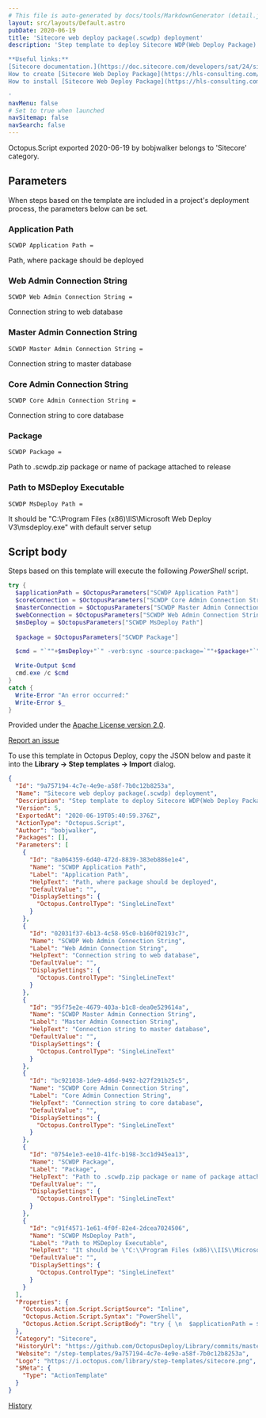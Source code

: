 ```yaml
---
# This file is auto-generated by docs/tools/MarkdownGenerator (detail.js)
layout: src/layouts/Default.astro
pubDate: 2020-06-19
title: 'Sitecore web deploy package(.scwdp) deployment'
description: 'Step template to deploy Sitecore WDP(Web Deploy Package) package. 

**Useful links:**
[Sitecore documentation.](https://doc.sitecore.com/developers/sat/24/sitecore-azure-toolkit/en/web-deploy-packages-for-a-module.html)
How to create [Sitecore Web Deploy Package](https://hls-consulting.com/2019/05/15/how-to-create-a-wdp-from-a-sitecore-package/)  by Hugo Santos. 
How to install [Sitecore Web Deploy Package](https://hls-consulting.com/2019/06/03/how-to-install-a-wdp-in-a-sitecore-9-1-on-premises-instance/) by Hugo Santos.

'
navMenu: false
# Set to true when launched
navSitemap: false
navSearch: false
---
```


Octopus.Script exported 2020-06-19 by bobjwalker belongs to 'Sitecore' category.

## Parameters

When steps based on the template are included in a project's deployment process, the parameters below can be set.


<div class="param">

### Application Path

`SCWDP Application Path = `

Path, where package should be deployed

</div>
        
<div class="param">

### Web Admin Connection String

`SCWDP Web Admin Connection String = `

Connection string to web database

</div>
        
<div class="param">

### Master Admin Connection String

`SCWDP Master Admin Connection String = `

Connection string to master database

</div>
        
<div class="param">

### Core Admin Connection String

`SCWDP Core Admin Connection String = `

Connection string to core database

</div>
        
<div class="param">

### Package

`SCWDP Package = `

Path to .scwdp.zip package or name of package attached to release

</div>
        
<div class="param">

### Path to MSDeploy Executable

`SCWDP MsDeploy Path = `

It should be "C:\Program Files (x86)\IIS\Microsoft Web Deploy V3\msdeploy.exe" with default server setup

</div>
        

## Script body

Steps based on this template will execute the following *PowerShell* script.

```powershell
try { 
  $applicationPath = $OctopusParameters["SCWDP Application Path"]
  $coreConnection = $OctopusParameters["SCWDP Core Admin Connection String"]
  $masterConnection = $OctopusParameters["SCWDP Master Admin Connection String"]
  $webConnection = $OctopusParameters["SCWDP Web Admin Connection String"] 
  $msDeploy = $OctopusParameters["SCWDP MsDeploy Path"] 
  
  $package = $OctopusParameters["SCWDP Package"]

  $cmd = "`""+$msDeploy+"`" -verb:sync -source:package=`""+$package+"`" -dest:auto -enableRule:DoNotDeleteRule -setParam:`"Application Path`"=`""+$applicationPath+"`" -setParam:`"Core Admin Connection String`"=`""+$coreConnection+"`" -setParam:`"Master Admin Connection String`"=`""+$masterConnection+"`" -setParam:`"Web Admin Connection String`"=`""+$webConnection+"`" -verbose"

  Write-Output $cmd
  cmd.exe /c $cmd
}
catch {
  Write-Error "An error occurred:"
  Write-Error $_
}
```

Provided under the [Apache License version 2.0](https://github.com/OctopusDeploy/Library/blob/master/LICENSE.txt).

[Report an issue](https://github.com/OctopusDeploy/Library/issues/new?assignees=&labels=&projects=&template=bug-report.yml&title=Issue%20with%20Sitecore%20web%20deploy%20package(.scwdp)%20deployment&step-template=Sitecore%20web%20deploy%20package(.scwdp)%20deployment)

<div class="get-json">

To use this template in Octopus Deploy, copy the JSON below and paste it into the **Library → Step templates → Import** dialog.

```json
{
  "Id": "9a757194-4c7e-4e9e-a58f-7b0c12b8253a",
  "Name": "Sitecore web deploy package(.scwdp) deployment",
  "Description": "Step template to deploy Sitecore WDP(Web Deploy Package) package. \n\n**Useful links:**\n[Sitecore documentation.](https://doc.sitecore.com/developers/sat/24/sitecore-azure-toolkit/en/web-deploy-packages-for-a-module.html)\nHow to create [Sitecore Web Deploy Package](https://hls-consulting.com/2019/05/15/how-to-create-a-wdp-from-a-sitecore-package/)  by Hugo Santos. \nHow to install [Sitecore Web Deploy Package](https://hls-consulting.com/2019/06/03/how-to-install-a-wdp-in-a-sitecore-9-1-on-premises-instance/) by Hugo Santos.\n\n",
  "Version": 5,
  "ExportedAt": "2020-06-19T05:40:59.376Z",
  "ActionType": "Octopus.Script",
  "Author": "bobjwalker",
  "Packages": [],
  "Parameters": [
    {
      "Id": "8a064359-6d40-472d-8839-383eb886e1e4",
      "Name": "SCWDP Application Path",
      "Label": "Application Path",
      "HelpText": "Path, where package should be deployed",
      "DefaultValue": "",
      "DisplaySettings": {
        "Octopus.ControlType": "SingleLineText"
      }
    },
    {
      "Id": "02031f37-6b13-4c58-95c0-b160f02193c7",
      "Name": "SCWDP Web Admin Connection String",
      "Label": "Web Admin Connection String",
      "HelpText": "Connection string to web database",
      "DefaultValue": "",
      "DisplaySettings": {
        "Octopus.ControlType": "SingleLineText"
      }
    },
    {
      "Id": "95f75e2e-4679-403a-b1c8-dea0e529614a",
      "Name": "SCWDP Master Admin Connection String",
      "Label": "Master Admin Connection String",
      "HelpText": "Connection string to master database",
      "DefaultValue": "",
      "DisplaySettings": {
        "Octopus.ControlType": "SingleLineText"
      }
    },
    {
      "Id": "bc921038-1de9-4d6d-9492-b27f291b25c5",
      "Name": "SCWDP Core Admin Connection String",
      "Label": "Core Admin Connection String",
      "HelpText": "Connection string to core database",
      "DefaultValue": "",
      "DisplaySettings": {
        "Octopus.ControlType": "SingleLineText"
      }
    },
    {
      "Id": "0754e1e3-ee10-41fc-b198-3cc1d945ea13",
      "Name": "SCWDP Package",
      "Label": "Package",
      "HelpText": "Path to .scwdp.zip package or name of package attached to release",
      "DefaultValue": "",
      "DisplaySettings": {
        "Octopus.ControlType": "SingleLineText"
      }
    },
    {
      "Id": "c91f4571-1e61-4f0f-82e4-2dcea7024506",
      "Name": "SCWDP MsDeploy Path",
      "Label": "Path to MSDeploy Executable",
      "HelpText": "It should be \"C:\\Program Files (x86)\\IIS\\Microsoft Web Deploy V3\\msdeploy.exe\" with default server setup",
      "DefaultValue": "",
      "DisplaySettings": {
        "Octopus.ControlType": "SingleLineText"
      }
    }
  ],
  "Properties": {
    "Octopus.Action.Script.ScriptSource": "Inline",
    "Octopus.Action.Script.Syntax": "PowerShell",
    "Octopus.Action.Script.ScriptBody": "try { \n  $applicationPath = $OctopusParameters[\"SCWDP Application Path\"]\n  $coreConnection = $OctopusParameters[\"SCWDP Core Admin Connection String\"]\n  $masterConnection = $OctopusParameters[\"SCWDP Master Admin Connection String\"]\n  $webConnection = $OctopusParameters[\"SCWDP Web Admin Connection String\"] \n  $msDeploy = $OctopusParameters[\"SCWDP MsDeploy Path\"] \n  \n  $package = $OctopusParameters[\"SCWDP Package\"]\n\n  $cmd = \"`\"\"+$msDeploy+\"`\" -verb:sync -source:package=`\"\"+$package+\"`\" -dest:auto -enableRule:DoNotDeleteRule -setParam:`\"Application Path`\"=`\"\"+$applicationPath+\"`\" -setParam:`\"Core Admin Connection String`\"=`\"\"+$coreConnection+\"`\" -setParam:`\"Master Admin Connection String`\"=`\"\"+$masterConnection+\"`\" -setParam:`\"Web Admin Connection String`\"=`\"\"+$webConnection+\"`\" -verbose\"\n\n  Write-Output $cmd\n  cmd.exe /c $cmd\n}\ncatch {\n  Write-Error \"An error occurred:\"\n  Write-Error $_\n}"
  },
  "Category": "Sitecore",
  "HistoryUrl": "https://github.com/OctopusDeploy/Library/commits/master/step-templates//opt/buildagent/work/75443764cd38076d/step-templates/sitecore-deploy-scwdp.json",
  "Website": "/step-templates/9a757194-4c7e-4e9e-a58f-7b0c12b8253a",
  "Logo": "https://i.octopus.com/library/step-templates/sitecore.png",
  "$Meta": {
    "Type": "ActionTemplate"
  }
}
```

[History](https://github.com/OctopusDeploy/Library/commits/master/step-templates/https://github.com/OctopusDeploy/Library/commits/master/step-templates//opt/buildagent/work/75443764cd38076d/step-templates/sitecore-deploy-scwdp.json)

</div>
